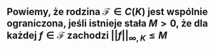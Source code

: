 ## Powiemy, że **rodzina $\mathcal{F} \in{}C(K)$ jest wspólnie ograniczona**, jeśli istnieje stała $M>0$, że dla każdej $f\in\mathcal{F}$ zachodzi $||f||_{\infty,K}\leq{}M$